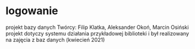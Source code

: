 # logowanie
projekt bazy danych
Twórcy: Filip Klatka, Aleksander Okoń, Marcin Osiński
projekt dotyczy systemu działania przykładowej biblioteki i był realizowany na zajęcia z baz danych (kwiecień 2021)

